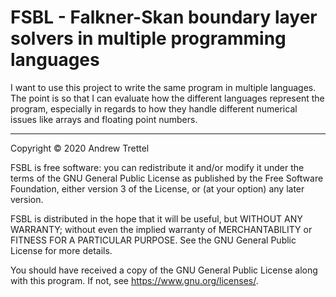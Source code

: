 FSBL - Falkner-Skan boundary layer solvers in multiple programming languages
============================================================================

I want to use this project to write the same program in multiple languages.
The point is so that I can evaluate how the different languages represent the
program, especially in regards to how they handle different numerical issues
like arrays and floating point numbers.

-------------------------------------------------------------------------------

Copyright © 2020 Andrew Trettel

FSBL is free software: you can redistribute it and/or modify it under the terms
of the GNU General Public License as published by the Free Software Foundation,
either version 3 of the License, or (at your option) any later version.

FSBL is distributed in the hope that it will be useful, but WITHOUT ANY
WARRANTY; without even the implied warranty of MERCHANTABILITY or FITNESS FOR A
PARTICULAR PURPOSE.  See the GNU General Public License for more details.

You should have received a copy of the GNU General Public License along with
this program.  If not, see <https://www.gnu.org/licenses/>.
